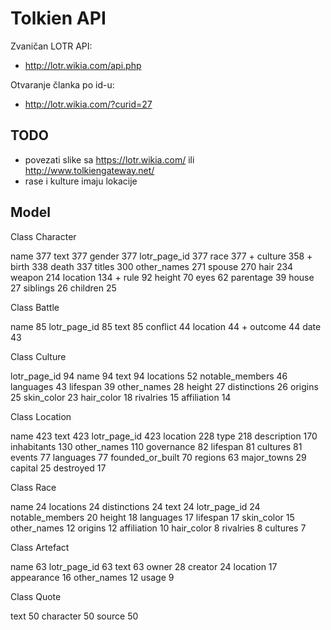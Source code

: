 # Tolkien API

Zvaničan LOTR API:
- http://lotr.wikia.com/api.php

Otvaranje članka po id-u:
- http://lotr.wikia.com/?curid=27

## TODO

- povezati slike sa https://lotr.wikia.com/ ili http://www.tolkiengateway.net/
- rase i kulture imaju lokacije

## Model

Class Character

  name 377
  text 377
  gender 377
  lotr_page_id 377
  race 377 +
  culture 358 +
  birth 338
  death 337
  titles 300
  other_names 271
  spouse 270
  hair 234
  weapon 214
  location 134 +
  rule 92
  height 70
  eyes 62
  parentage 39
  house 27
  siblings 26
  children 25

Class Battle

  name 85
  lotr_page_id 85
  text 85
  conflict 44
  location 44 +
  outcome 44
  date 43

Class Culture

  lotr_page_id 94
  name 94
  text 94
  locations 52
  notable_members 46
  languages 43
  lifespan 39
  other_names 28
  height 27
  distinctions 26
  origins 25
  skin_color 23
  hair_color 18
  rivalries 15
  affiliation 14

Class Location

  name 423
  text 423
  lotr_page_id 423
  location 228
  type 218
  description 170
  inhabitants 130
  other_names 110
  governance 82
  lifespan 81
  cultures 81
  events 77
  languages 77
  founded_or_built 70
  regions 63
  major_towns 29
  capital 25
  destroyed 17

Class Race

  name 24
  locations 24
  distinctions 24
  text 24
  lotr_page_id 24
  notable_members 20
  height 18
  languages 17
  lifespan 17
  skin_color 15
  other_names 12
  origins 12
  affiliation 10
  hair_color 8
  rivalries 8
  cultures 7

Class Artefact

  name 63
  lotr_page_id 63
  text 63
  owner 28
  creator 24
  location 17
  appearance 16
  other_names 12
  usage 9

Class Quote

  text 50
  character 50
  source 50
